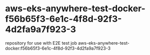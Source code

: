# aws-eks-anywhere-test-docker-f56b65f3-6e1c-4f8d-92f3-4d2fa9a7f923-3
repository for use with E2E test job aws-eks-anywhere-test-docker:f56b65f3-6e1c-4f8d-92f3-4d2fa9a7f923-3
